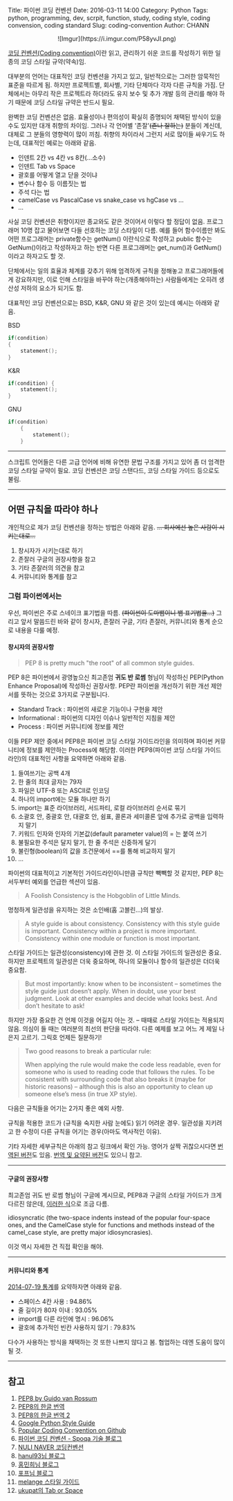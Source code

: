 Title: 파이썬 코딩 컨벤션
Date: 2016-03-11 14:00
Category: Python
Tags: python, programming, dev, scrpit, function, study, coding style, coding convension, coding standard
Slug: coding-convention
Author: CHANN
<!--Summary: -->

<center>![Imgur](https://i.imgur.com/P58yvJI.png)</center>

[코딩 컨벤션(Coding convention)](https://en.wikipedia.org/wiki/Coding_conventions)이란 읽고, 관리하기 쉬운 코드를 작성하기 위한 일종의 코딩 스타일 규약(약속)임.

 대부분의 언어는 대표적인 코딩 컨벤션을 가지고 있고, 일반적으로는 그러한 암묵적인 표준을 따르게 됨. 하지만 프로젝트별, 회사별, 기타 단체마다 각자 다른 규칙을 가짐. 단체에서는 아무리 작은 프로젝트라 하더라도 유지 보수 및 추가 개발 등의 관리를 해야 하기 때문에 코딩 스타일 규약은 반드시 필요.

완벽한 코딩 컨벤션은 없음. 효율성이나 편의성이 확실히 증명되어 채택된 방식이 있을 수도 있지만 대개 취향의 차이임. 그러나 각 언어별 '존잘'~~(존나 잘하는)~~ 분들이 계신데, 대체로 그 분들의 영향력이 많이 끼침. 취향의 차이라서 그런지 서로 많이들 싸우기도 하는데, 대표적인 예로는 아래와 같음.

* 인덴트 2칸 vs 4칸 vs 8칸(...소수)
* 인덴트 Tab vs Space
* 괄호를 어떻게 열고 닫을 것이냐
* 변수나 함수 등 이름짓는 법
* 주석 다는 법
* camelCase vs PascalCase vs snake_case vs hgCase vs ...
* ...

사실 코딩 컨벤션은 취향이지만 종교와도 같은 것이어서 이렇다 할 정답이 없음. 프로그래머 10명 잡고 물어보면 다들 선호하는 코딩 스타일이 다름. 예를 들어 함수이름만 봐도 어떤 프로그래머는 private함수는 getNum() 이란식으로 작성하고 public 함수는 GetNum()이라고 작성하자고 하는 반면 다른 프로그래머는 get_num()과 GetNum()이라고 하자고도 할 것.

단체에서는 일의 효율과 체계를 갖추기 위해 엄격하게 규칙을 정해놓고 프로그래머들에게 강요하지만, 이로 인해 스타일을 바꾸야 하는(개종해야하는) 사람들에게는 오히려 생산성 저하의 요소가 되기도 함.

대표적인 코딩 컨벤션으로는 BSD, K&R, GNU 와 같은 것이 있는데 예시는 아래와 같음.

BSD
```c
if(condition)
{
    statement();
}

```

K&R
```c
if(condition) {
    statement();
}
```

GNU
```c
if(condition)
    {
        statement();
    }
```

------

스크립트 언어들은 다른 고급 언어에 비해 유연한 문법 구조를 가지고 있어 좀 더 엄격한 코딩 스타일 규약이 필요. 코딩 컨벤션은 코딩 스탠다드, 코딩 스타일 가이드 등으로도 불림.

------

## 어떤 규칙을 따라야 하나
개인적으로 제가 코딩 컨벤션을 정하는 방법은 아래와 같음.
~~... 회사에선 높은 사람이 시키는대로...~~

1. 창시자가 시키는대로 하기
1. 존잘러 구글의 권장사항을 참고
1. 기타 존잘러의 의견을 참고
1. 커뮤니티와 통계를 참고

### 그럼 파이썬에서는
우선, 파이썬은 주로 스네이크 표기법을 따름. ~~(파이썬이 도마뱀이니 뱀 표기법을...)~~ 그리고 앞서 말씀드린 바와 같이 창시자, 존잘러 구글, 기타 존잘러, 커뮤니티와 통계 순으로 내용을 다룰 예정.

#### 창시자의 권장사항
> PEP 8 is pretty much "the root" of all common style guides.

PEP 8은 파이썬에서 광영높으신 최고존엄 **귀도 반 로썸** 형님이 작성하신 PEP(Python Enhance Proposal)에 작성하신 권장사항. PEP란 파이썬을 개선하기 위한 개선 제안서를 뜻하는 것으로 3가지로 구분됩니다.

* Standard Track : 파이썬의 새로운 기능이나 구현을 제안
* Informational : 파이썬의 디자인 이슈나 일반적인 지침을 제안
* Process : 파이썬 커뮤니티에 정보를 제안

이들 PEP 제안 중에서 PEP8은 파이썬 코딩 스타일 가이드라인을 의미하며 파이썬 커뮤니티에 정보를 제안하는 Process에 해당함. 이러한 PEP8(파이썬 코딩 스타일 가이드라인)의 대표적인 사항을 요약하면 아래와 같음.

1. 들여쓰기는 공백 4개
1. 한 줄의 최대 글자는 79자
1. 파일은 UTF-8 또는 ASCII로 인코딩
1. 하나의 import에는 모듈 하나만 하기
1. import는 표준 라이브러리, 서드파티, 로컬 라이브러리 순서로 묶기
1. 소괄호 안, 중괄호 안, 대괄호 안, 쉼표, 콜론과 세미콜론 앞에 추가로 공백을 입력하지 말기
1. 키워드 인자와 인자의 기본값(default parameter value)의 = 는 붙여 쓰기
1. 불필요한 주석은 달지 말기, 한 줄 주석은 신중하게 달기
1. 불린형(boolean)의 값을 조건문에서 ==를 통해 비교하지 말기
1. ...

파이썬의 대표적이고 기본적인 가이드라인이니만큼 규칙만 빽빽할 것 같지만, PEP 8는 서두부터 예외를 언급한 섹션이 있음.

> A Foolish Consistency is the Hobgoblin of Little Minds. 

멍청하게 일관성을 유지하는 것은 소인배(홉 고블린...)의 발상.

> A style guide is about consistency. Consistency with this style guide is important. Consistency within a project is more important. Consistency within one module or function is most important.

스타일 가이드는 일관성(consistency)에 관한 것. 이 스타일 가이드의 일관성은 중요. 하지만 프로젝트의 일관성은 더욱 중요하며, 하나의 모듈이나 함수의 일관성은 더더욱 중요함.

> But most importantly: know when to be inconsistent – sometimes the style guide just doesn’t apply. When in doubt, use your best judgment. Look at other examples and decide what looks best. And don’t hesitate to ask!

하지만 가장 중요한 건 언제 이것을 어길지 아는 것. – 때때로 스타일 가이드는 적용되지 않음. 의심이 들 때는 여러분의 최선의 판단을 따라야. 다른 예제를 보고 어느 게 제일 나은지 고르기. 그릭호 언제든 질문하기!

> Two good reasons to break a particular rule:
> 
> When applying the rule would make the code less readable, even for someone who is used to reading code that follows the rules.
To be consistent with surrounding code that also breaks it (maybe for historic reasons) – although this is also an opportunity to clean up someone else’s mess (in true XP style).

다음은 규칙들을 어기는 2가지 좋은 예외 사항.

규칙을 적용한 코드가 (규칙을 숙지한 사람 눈에도) 읽기 어려운 경우.
일관성을 지키려고 한 수정이 다른 규칙을 어기는 경우(아마도 역사적인 이유).

기타 자세한 세부규칙은 아래의 참고 링크에서 확인 가능. 영어가 살짝 귀찮으시다면 [번역된 버전](http://kenial.tistory.com/902)도 있음. [번역 및 요약된 버전](http://spoqa.github.io/2012/08/03/about-python-coding-convention.html)도 있으니 참고.

------

#### 구글의 권장사항
최고존엄 귀도 반 로썸 형님이 구글에 계시므로, PEP8과 구글의 스타일 가이드가 크게 다르진 않은데, [이러한 식](https://github.com/google/yapf/blob/master/yapf/yapflib/style.py#L119)으로 조금 다름. 

idiosyncratic (the two-space indents instead of the popular four-space ones, and the CamelCase style for functions and methods instead of the camel_case style, are pretty major idiosyncrasies).


이것 역시 자세한 건 직접 확인을 해야.

------

#### 커뮤니티와 통계
[2014-07-19 통계](http://sideeffect.kr/popularconvention#python)를 요약하자면 아래와 같음.

* 스페이스 4칸 사용 : 94.86%
* 줄 길이가 80자 이내 : 93.05%
* import를 다른 라인에 명시 : 96.06%
* 괄호에 추가적인 빈칸 사용하지 않기 : 79.83%

다수가 사용하는 방식을 채택하는 것 또한 나쁘지 않다고 봄. 협업하는 데엔 도움이 많이 될 것.

------

## 참고
1. [PEP8 by Guido van Rossum](http://legacy.python.org/dev/peps/pep-0008/)
1. [PEP8의 한글 번역](http://kenial.tistory.com/902)
1. [PEP8의 한글 번역 2](http://coreapython.hosting.paran.com/etc/CS%2011%20Python%20track%20coding%20style%20guide.htm)
1. [Google Python Style Guide](https://google.github.io/styleguide/pyguide.html)
1. [Popular Coding Convention on Github](http://sideeffect.kr/popularconvention#python)
1. [파이썬 코딩 컨벤션 - Spoqa 기술 블로그](http://spoqa.github.io/2012/08/03/about-python-coding-convention.html)
1. [NULI NAVER 코딩컨벤션](http://nuli.navercorp.com/sharing/fe/coding)
1. [hanul93님 블로그](http://www.hanul93.com/kicomav-pep8/)
1. [홍민희님 블로그](http://blog.dahlia.kr/post/18035893350)
1. [포프님 블로그](http://www.gamedevforever.com/116)
1. [melange 스타일 가이드](https://code.google.com/p/soc/wiki/PythonStyleGuide)
1. [ukupat의 Tab or Space](https://ukupat.github.io/tabs-or-spaces/)
